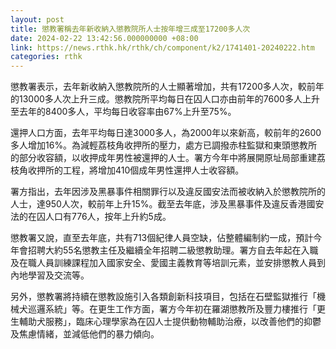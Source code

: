 ```yaml
---
layout: post
title: 懲教署稱去年新收納入懲教院所人士按年增三成至17200多人次
date: 2024-02-22 13:42:56.000000000 +08:00
link: https://news.rthk.hk/rthk/ch/component/k2/1741401-20240222.htm
categories: rthk
---
```


懲教署表示，去年新收納入懲教院所的人士顯著增加，共有17200多人次，較前年的13000多人次上升三成。懲教院所平均每日在囚人口亦由前年的7600多人上升至去年的8400多人，平均每日收容率由67%上升至75%。

還押人口方面，去年平均每日達3000多人，為2000年以來新高，較前年的2600多人增加16%。為減輕荔枝角收押所的壓力，處方已調撥赤柱監獄和東頭懲教所的部分收容額，以收押成年男性被還押的人士。署方今年中將展開原址局部重建荔枝角收押所的工程，將增加410個成年男性還押人士收容額。

署方指出，去年因涉及黑暴事件相關罪行以及違反國安法而被收納入於懲教院所的人士，達950人次，較前年上升15%。截至去年底，涉及黑暴事件及違反香港國安法的在囚人口有776人，按年上升約5成。

懲教署又說，直至去年底，共有713個紀律人員空缺，佔整體編制約一成，預計今年會招聘大約55名懲教主任及繼續全年招聘二級懲教助理。署方自去年起在入職及在職人員訓練課程加入國家安全、愛國主義教育等培訓元素，並安排懲教人員到內地學習及交流等。

另外，懲教署將持續在懲教設施引入各類創新科技項目，包括在石壁監獄推行「機械犬巡邏系統」等。在更生工作方面，署方今年初在羅湖懲教所及豐力樓推行「更生輔助犬服務」，臨床心理學家為在囚人士提供動物輔助治療，以改善他們的抑鬱及焦慮情緒，並減低他們的暴力傾向。
